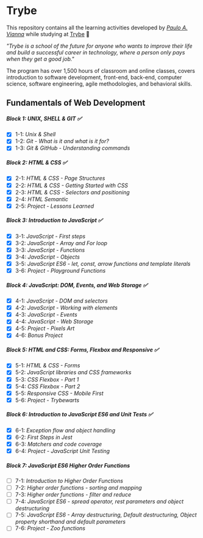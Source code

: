 # Trybe

This repository contains all the learning activities developed by _[Paulo A. Vianna](https://www.linkedin.com/in/paulo-andr%C3%A9-vianna-7764aa228/q)_ while studying at [Trybe](https://www.betrybe.com/) 🚀

_"Trybe is a school of the future for anyone who wants to improve their life and build a successful career in technology, where a person only pays when they get a good job."_

The program has over 1,500 hours of classroom and online classes, covers introduction to software development, front-end, back-end, computer science, software engineering, agile methodologies, and behavioral skills.

## Fundamentals of Web Development 

##### Block 1: UNIX, SHELL & GIT ✅

- [x] 1-1: _Unix & Shell_ 
- [x] 1-2: _Git - What is it and what is it for?_
- [x] 1-3: _Git & GitHub - Understanding commands_

##### Block 2: HTML & CSS ✅

- [x] 2-1: _HTML & CSS - Page Structures_
- [x] 2-2: _HTML & CSS - Getting Started with CSS_
- [x] 2-3: _HTML & CSS - Selectors and positioning_
- [x] 2-4: _HTML Semantic_
- [x] 2-5: _Project - Lessons Learned_

##### Block 3: Introduction to JavaScript ✅

- [x] 3-1: _JavaScript - First steps_
- [x] 3-2: _JavaScript - Array and For loop_
- [x] 3-3: _JavaScript - Functions_
- [x] 3-4: _JavaScript - Objects_
- [x] 3-5: _JavaScript ES6 - let, const, arrow functions and template literals_
- [x] 3-6: _Project - Playground Functions_

##### Block 4: JavaScript: DOM, Events, and Web Storage ✅

- [x] 4-1: _JavaScript - DOM and selectors_
- [x] 4-2: _JavaScript - Working with elements_
- [x] 4-3: _JavaScript - Events_
- [x] 4-4: _JavaScript - Web Storage_
- [x] 4-5: _Project - Pixels Art_
- [x] 4-6: _Bonus Project_

##### Block 5: HTML and CSS: Forms, Flexbox and Responsive ✅

- [x] 5-1: _HTML & CSS - Forms_
- [x] 5-2: _JavaScript libraries and CSS frameworks_
- [x] 5-3: _CSS Flexbox - Part 1_
- [x] 5-4: _CSS Flexbox - Part 2_
- [x] 5-5: _Responsive CSS - Mobile First_
- [x] 5-6: _Project - Trybewarts_

##### Block 6: Introduction to JavaScript ES6 and Unit Tests ✅

- [x] 6-1: _Exception flow and object handling_
- [x] 6-2: _First Steps in Jest_
- [x] 6-3: _Matchers and code coverage_
- [x] 6-4: _Project - JavaScript Unit Testing_

##### Block 7: JavaScript ES6 Higher Order Functions

- [ ] 7-1: _Introduction to Higher Order Functions_
- [ ] 7-2: _Higher order functions - sorting and mapping_
- [ ] 7-3: _Higher order functions - filter and reduce_
- [ ] 7-4: _JavaScript ES6 - spread operator, rest parameters and object destructuring_
- [ ] 7-5: _JavaScript ES6 - Array destructuring, Default destructuring, Object property shorthand and default parameters_
- [ ] 7-6: _Project - Zoo functions_